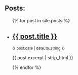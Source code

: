 <h2>Posts:</h2>
<ul>
  {% for post in site.posts %}
    <li>
      <h2><a href="{{ post.url }}">{{ post.title }}</a></h2>
      <small>{{ post.date | date_to_string }}</small>
      <p>{{ post.excerpt | strip_html }}</p>
    </li>
  {% endfor %}
</ul>
